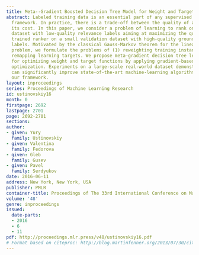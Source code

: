 ```yaml
---
title: Meta--Gradient Boosted Decision Tree Model for Weight and Target Learning
abstract: Labeled training data is an essential part of any supervised machine learning
  framework. In practice, there is a trade-off between the quality of a label and
  its cost. In this paper, we consider a problem of learning to rank on a large-scale
  dataset with low-quality relevance labels aiming at maximizing the quality of a
  trained ranker on a small validation dataset with high-quality ground truth relevance
  labels. Motivated by the classical Gauss-Markov theorem for the linear regression
  problem, we formulate the problems of (1) reweighting training instances and (2)
  remapping learning targets. We propose meta–gradient decision tree learning framework
  for optimizing weight and target functions by applying gradient-based hyperparameter
  optimization. Experiments on a large-scale real-world dataset demonstrate that we
  can significantly improve state-of-the-art machine-learning algorithms by incorporating
  our framework.
layout: inproceedings
series: Proceedings of Machine Learning Research
id: ustinovskiy16
month: 0
firstpage: 2692
lastpage: 2701
page: 2692-2701
sections: 
author:
- given: Yury
  family: Ustinovskiy
- given: Valentina
  family: Fedorova
- given: Gleb
  family: Gusev
- given: Pavel
  family: Serdyukov
date: 2016-06-11
address: New York, New York, USA
publisher: PMLR
container-title: Proceedings of The 33rd International Conference on Machine Learning
volume: '48'
genre: inproceedings
issued:
  date-parts:
  - 2016
  - 6
  - 11
pdf: http://proceedings.mlr.press/v48/ustinovskiy16.pdf
# Format based on citeproc: http://blog.martinfenner.org/2013/07/30/citeproc-yaml-for-bibliographies/
---
```

